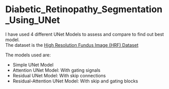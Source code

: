 # Diabetic_Retinopathy_Segmentation_Using_UNet

I have used 4 different UNet Models to assess and compare to find out best model.<br>
The dataset is the [High Resolution Fundus Image (HRF) Dataset](https://www5.cs.fau.de/research/data/fundus-images/)

The models used are:
- Simple UNet Model
- Attention UNet Model: With gating signals
- Residual UNet Model: With skip connections
- Residual-Attention UNet Model: With skip and gating blocks



